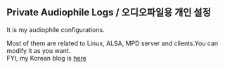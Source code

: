 ## Private Audiophile Logs / 오디오파일용 개인 설정
It is my audiophile configurations.

Most of them are related to Linux, ALSA, MPD server and clients.You can modify it as you want.  
FYI, my Korean blog is [here](http://parkmino45.blog.me)